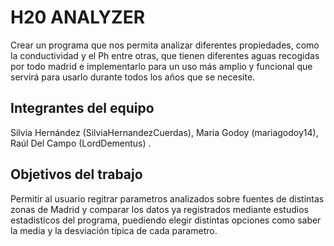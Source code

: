 # H20 ANALYZER
Crear un programa que nos permita analizar diferentes propiedades, como la conductividad y el Ph entre otras, que tienen diferentes aguas recogidas por todo madrid e implementarlo para un uso más amplio y funcional que servirá para usarlo durante todos los años que se necesite.

## Integrantes del equipo

Silvia Hernández (SilviaHernandezCuerdas), Maria Godoy (mariagodoy14), Raúl Del Campo (LordDementus) .

## Objetivos del trabajo

Permitir al usuario regitrar parametros analizados sobre fuentes de distintas zonas de Madrid y comparar los datos ya registrados mediante estudios estadisticos del programa, puediendo elegir distintas opciones como saber la media y la desviación típica de cada parametro. 
